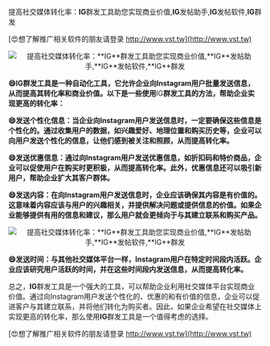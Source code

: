 提高社交媒体转化率：**IG**群发工具助您实现商业价值,**IG**发帖助手,**IG**发帖软件,**IG**群发

[😍想了解推广相关软件的朋友请登录 http://www.vst.tw](http://www.vst.tw)

 <center><img src="https://vst.tw/MP4/tuiguang/png/6.png" alt="提高社交媒体转化率：**IG**群发工具助您实现商业价值,**IG**发帖助手,**IG**发帖软件,**IG**群发"></center>

**😄**IG**群发工具是一种自动化工具，它允许企业向Instagram用户批量发送信息，从而提高其转化率和商业价值。以下是一些使用**IG**群发工具的方法，帮助企业实现更高的转化率：**

**😄发送个性化信息：当企业向Instagram用户发送信息时，一定要确保这些信息是个性化的。通过收集用户的数据，如兴趣爱好、地理位置和购买历史等，企业可以向用户发送个性化的信息，让他们感到被关注和照顾，从而提高转化率。**

**😄发送优惠信息：通过向Instagram用户发送优惠信息，如折扣码和特价商品，企业可以促使用户在购买时更积极，从而提高转化率。此外，优惠信息还可以吸引新用户，帮助企业扩大其客户群体。**

**😄发送内容：在向Instagram用户发送信息时，企业应该确保其内容是有价值的。这意味着内容应该与用户的兴趣相关，并提供解决问题或提供信息的价值。如果企业能够提供有用的信息和建议，那么用户就会更倾向于与其建立联系和购买产品。**

 <center><img src="https://vst.tw/MP4/tuiguang/png/8.png" alt="提高社交媒体转化率：**IG**群发工具助您实现商业价值,**IG**发帖助手,**IG**发帖软件,**IG**群发"></center>

**😄发送时间：与其他社交媒体平台一样，Instagram用户在特定时间段内活跃。企业应该研究用户活跃的时间，并在这些时间段内发送信息，从而提高转化率。**

总之，**IG**群发工具是一个强大的工具，可以帮助企业利用社交媒体平台实现商业价值。通过向Instagram用户发送个性化的、优惠的和有价值的信息，企业可以促进客户与其建立联系，并将他们转化为购买者。因此，如果企业希望在社交媒体上实现更高的转化率，那么使用**IG**群发工具是一个值得考虑的选择。

[😍想了解推广相关软件的朋友请登录 http://www.vst.tw](http://www.vst.tw)



